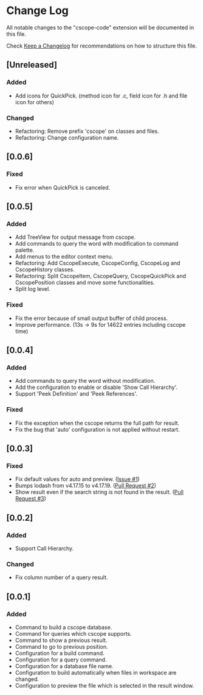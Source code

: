# Change Log

All notable changes to the "cscope-code" extension will be documented in this file.

Check [Keep a Changelog](http://keepachangelog.com/) for recommendations on how to structure this file.

## [Unreleased]
### Added
- Add icons for QuickPick. (method icon for .c, field icon for .h and file icon for others)

### Changed
- Refactoring: Remove prefix 'cscope' on classes and files.
- Refactoring: Change configuration name.

## [0.0.6]
### Fixed
- Fix error when QuickPick is canceled.

## [0.0.5]
### Added
- Add TreeView for output message from cscope.
- Add commands to query the word with modification to command palette.
- Add menus to the editor context menu.
- Refactoring: Add CscopeExecute, CscopeConfig, CscopeLog and CscopeHistory classes.
- Refactoring: Split CscopeItem, CscopeQuery, CscopeQuickPick and CscopePosition classes and move some functionalities.
- Split log level.

### Fixed
- Fix the error because of small output buffer of child process.
- Improve performance. (13s -> 9s for 14622 entries including cscope time)

## [0.0.4]
### Added
- Add commands to query the word without modification.
- Add the configuration to enable or disable 'Show Call Hierarchy'.
- Support 'Peek Definition' and 'Peek References'.

### Fixed
- Fix the exception when the cscope returns the full path for result.
- Fix the bug that 'auto' configuration is not applied without restart.

## [0.0.3]
### Fixed
- Fix default values for auto and preview. ([Issue #1](https://github.com/SeungukShin/cscope-code/issues/1))
- Bumps lodash from v4.17.15 to v4.17.19. ([Pull Request #2](https://github.com/SeungukShin/cscope-code/pull/2))
- Show result even if the search string is not found in the result. ([Pull Request #3](https://github.com/SeungukShin/cscope-code/pull/3))

## [0.0.2]
### Added
- Support Call Hierarchy.

### Changed
- Fix column number of a query result.

## [0.0.1]
### Added
- Command to build a cscope database.
- Command for queries which cscope supports.
- Command to show a previous result.
- Command to go to previous position.
- Configuration for a build command.
- Configuration for a query command.
- Configuration for a database file name.
- Configuration to build automatically when files in workspace are changed.
- Configuration to preview the file which is selected in the result window.
